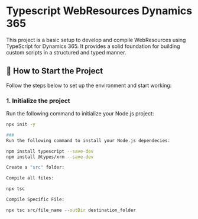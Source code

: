 # Typescript WebResources Dynamics 365

This project is a basic setup to develop and compile WebResources using TypeScript for Dynamics 365. It provides a solid foundation for building custom scripts in a structured and typed manner.

## 🚀 How to Start the Project

Follow the steps below to set up the environment and start working:

### 1. Initialize the project

Run the following command to initialize your Node.js project:

```bash
npx init -y

###
Run the following command to install your Node.js dependecies:

npm install typescript --save-dev
npm install @types/xrm --save-dev

Create a "src" folder:

Compile all files:

npx tsc

Compile Specific File:

npx tsc src/file_name --outDir destination_folder
